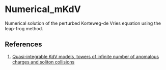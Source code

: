 # Numerical_mKdV

Numerical solution of the perturbed Korteweg-de Vries equation using the leap-frog method.

## References
1. [Quasi-integrable KdV models, towers of infinite number of anomalous charges and soliton collisions](https://arxiv.org/abs/2001.02471)
